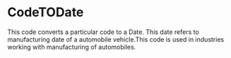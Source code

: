 # CodeTODate
This code converts a particular code to a Date. This date refers to manufacturing date of a automobile vehicle.This code is used in industries working with manufacturing of automobiles.
